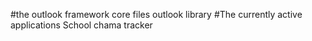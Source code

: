 #the outlook framework core files
outlook
library
#The currently active applications
School
chama
tracker
